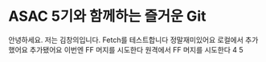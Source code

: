 # ASAC 5기와 함께하는 즐거운 Git
안녕하세요. 저는 김창의입니다.
Fetch를 테스트합니다
정말재미있어요
로컬에서 추가했어요
추가됐어요
이번엔 FF 머지를 시도한다
원격에서 FF 머지를 시도한다
4
5
